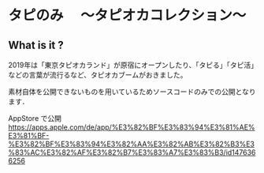 # タピのみ　 〜タピオカコレクション〜

## What is it ?

2019年は「東京タピオカランド」が原宿にオープンしたり、「タピる」「タピ活」などの言葉が流行るなど、タピオカブームがおきました。




素材自体を公開できないものを用いているためソースコードのみでの公開となります．

AppStore で公開
https://apps.apple.com/de/app/%E3%82%BF%E3%83%94%E3%81%AE%E3%81%BF-%E3%82%BF%E3%83%94%E3%82%AA%E3%82%AB%E3%82%B3%E3%83%AC%E3%82%AF%E3%82%B7%E3%83%A7%E3%83%B3/id1476366256

